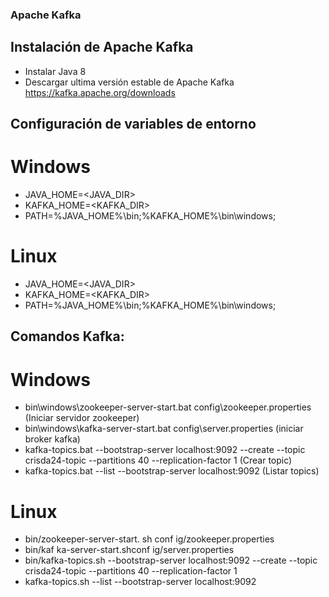 ### Apache Kafka
## Instalación de Apache Kafka
* Instalar Java 8
* Descargar ultima versión estable de Apache Kafka https://kafka.apache.org/downloads
## Configuración de variables de entorno
# Windows
* JAVA_HOME=<JAVA_DIR>
* KAFKA_HOME=<KAFKA_DIR>
* PATH=%JAVA_HOME%\bin;%KAFKA_HOME%\bin\windows;
# Linux
* JAVA_HOME=<JAVA_DIR>
* KAFKA_HOME=<KAFKA_DIR>
* PATH=%JAVA_HOME%\bin;%KAFKA_HOME%\bin\windows;
## Comandos Kafka:
# Windows
* bin\windows\zookeeper-server-start.bat config\zookeeper.properties (Iniciar servidor zookeeper)
* bin\windows\kafka-server-start.bat config\server.properties (iniciar broker kafka)
* kafka-topics.bat --bootstrap-server localhost:9092 --create --topic crisda24-topic --partitions 40 --replication-factor 1 (Crear topic)
* kafka-topics.bat --list --bootstrap-server localhost:9092 (Listar topics)
# Linux
* bin/zookeeper-server-start. sh conf ig/zookeeper.properties
* bin/kaf ka-server-start.shconf ig/server.properties
* bin/kafka-topics.sh --bootstrap-server localhost:9092 --create --topic crisda24-topic --partitions 40 --replication-factor 1
* kafka-topics.sh --list --bootstrap-server localhost:9092

